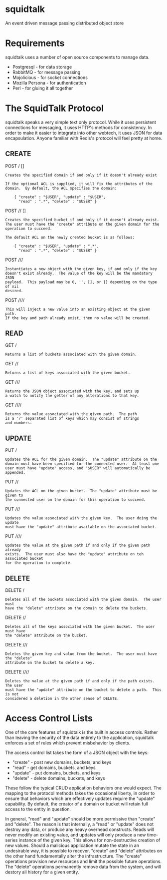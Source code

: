 squidtalk
=========

An event driven message passing distributed object store 


Requirements
============

squidtalk uses a number of open source components to manage data. 

* Postgresql - for data storage
* RabbitMQ - for message passing
* Mojolicious - for socket connections
* Mozilla Persona - for authentication
* Perl - for gluing it all together

The SquidTalk Protocol
======================

squidtalk speaks a very simple text only protocol.  While it uses
persistent connections for messaging, it uses HTTP's methods for
consistency.  In order to make it easier to integrate into other
webtech, it uses JSON for data encapsulation.  Anyone familiar
with Redis's protocol will feel pretty at home.

CREATE
------

POST /<domain> [<acl>]

	Creates the specified domain if and only if it doesn't already exist

	If the optional ACL is supplied, it will fix the attributes of the 
	domain.  By default, the ACL specifies the domain:

		{ "create" : "$USER", "update" : "$USER",
		  "read" : ".*", "delete" : "$USER" }

POST /<domain>/<bucket> [<acl>]

	Creates the specified bucket if and only if it doesn't already exist.
	The user must have the "create" attribute on the given domain for the
	operation to succeed.

	The default ACL on the newly created bucket is as follows:	
		
		{ "create" : "$USER", "update" : ".*",
		  "read" : ".*", "delete" : "$USER" }

POST /<domain>/<bucket>/<key> <JSON>
	
	Instantiates a new object with the given key, if and only if the key 
	doesn't exist already.  The value of the key will be the mandatory JSON
	payload.  This payload may be 0, '', [], or {} depending on the type of nil
	desired.	

POST /<domain>/<bucket>/<key>/<path> <JSON>

	This will inject a new value into an existing object at the given path.
	If the key and path already exist, then no value will be created.


READ
----

GET /<domain>
	
	Returns a list of buckets associated with the given domain.

GET /<domain>/<bucket>

	Returns a list of keys associated with the given bucket.

GET /<domain>/<bucket>/<key>

	Returns the JSON object associated with the key, and sets up
	a watch to notify the getter of any alterations to that key.

GET /<domain>/<bucket>/<key>/<path>

	Returns the value associated with the given path.  The path
	is a '/' separated list of keys which may consist of strings
	and numbers.


UPDATE
------

PUT /<domain> <acl>

	Updates the ACL for the given domain.  The "update" attribute on the
	domain must have been specified for the connected user.  At least one
	user must have "update" access, and "$USER" will automatically be appended.

PUT /<domain>/<bucket> <acl>

	Updates the ACL on the given bucket.  The "update" attribute must be given to
	the connected user on the domain for this operation to succeed.  

PUT /<domain>/<bucket>/<key> <JSON>

	Updates the value associated with the given key.  The user doing the update
	must have the "update" attribute available on the associated bucket.

PUT /<domain>/<bucket>/<key>/<path> <JSON>

	Updates the value at the given path if and only if the given path already 
	exists.  The user must also have the "update" attribute on teh associated bucket
	for the operation to complete.

DELETE
------

DELETE /<domain>

	Deletes all of the buckets associated with the given domain.  The user must 
	have the "delete" attribute on the domain to delete the buckets.

DELETE /<domain>/<bucket>

	Deletes all of the keys associated with the given bucket.  The user must have
	the "delete" attribute on the bucket.

DELETE /<domain>/<bucket>/<key>

	Deletes the given key and value from the bucket.  The user must have the "delete"
	attribute on the bucket to delete a key.  

DELETE /<domain>/<bucket>/<key>/<path>

	Deletes the value at the given path if and only if the path exists.  The user
	must have the "update" attribute on the bucket to delete a path.  This is not
	considered a deletion in the other sense of DELETE.


Access Control Lists
====================

One of the core features of squidtalk is the built in access controls.  Rather than 
leaving the security of the data entirely to the application, squidtalk enforces a
set of rules which prevent misbehavior by clients.

The access control list takes the form of a JSON object with the keys:

* "create" - post new domains, buckets, and keys
* "read" - get domains, buckets, and keys
* "update" - put domains, buckets, and keys
* "delete" - delete domains, buckets, and keys

These follow the typical CRUD application behaviors one would expect.  The mapping
to the protocol methods takes the occasional liberty, in order to ensure that 
behaviors which are effectively updates require the "update" capability.  By default,
the creator of a domain or bucket will retain full access to the entity in question.

In general, "read" and "update" should be more permissive than "create" and "delete".
The reason is that internally, a "read" or "update" does not destroy any data, or
produce any heavy overhead constructs.  Reads will never modify an existing value,
and updates will only produce a new time-series instance of the given key.  This allows
for non-destructive creation of new values.  Should a malicious application mutate the
state in an undesirable way, it is possible to recover.  "create" and "delete" attributes
on the other hand fundamentally alter the infrastructure.  The "create" operations provision
new resources and limit the possible future operations.  The "delete" operations permanently
remove data from the system, and will destory all history for a given entity.


